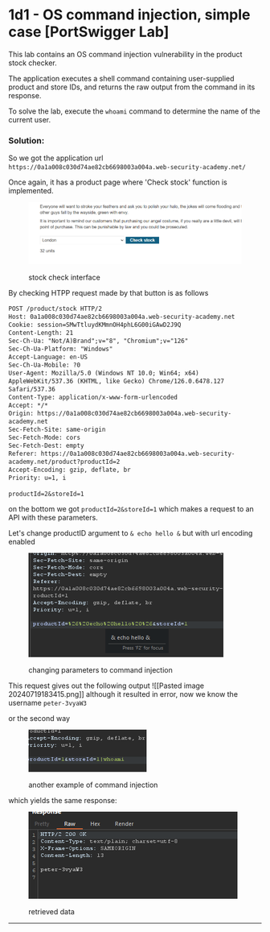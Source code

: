 # 1d1 - OS command injection, simple case \[PortSwigger Lab]

This lab contains an OS command injection vulnerability in the product stock checker.

The application executes a shell command containing user-supplied product and store IDs, and returns the raw output from the command in its response.

To solve the lab, execute the `whoami` command to determine the name of the current user.

### Solution:

So we got the application url `https://0a1a008c030d74ae82cb6698003a004a.web-security-academy.net/`

Once again, it has a product page where 'Check stock' function is implemented.

<figure><img src="../../../.gitbook/assets/Pasted image 20240719175357.png" alt=""><figcaption><p>stock check interface</p></figcaption></figure>

By checking HTPP request made by that button is as follows

```
POST /product/stock HTTP/2
Host: 0a1a008c030d74ae82cb6698003a004a.web-security-academy.net
Cookie: session=SMwTtluydKMmnOH4phL6G00iGAwD2J9Q
Content-Length: 21
Sec-Ch-Ua: "Not/A)Brand";v="8", "Chromium";v="126"
Sec-Ch-Ua-Platform: "Windows"
Accept-Language: en-US
Sec-Ch-Ua-Mobile: ?0
User-Agent: Mozilla/5.0 (Windows NT 10.0; Win64; x64) AppleWebKit/537.36 (KHTML, like Gecko) Chrome/126.0.6478.127 Safari/537.36
Content-Type: application/x-www-form-urlencoded
Accept: */*
Origin: https://0a1a008c030d74ae82cb6698003a004a.web-security-academy.net
Sec-Fetch-Site: same-origin
Sec-Fetch-Mode: cors
Sec-Fetch-Dest: empty
Referer: https://0a1a008c030d74ae82cb6698003a004a.web-security-academy.net/product?productId=2
Accept-Encoding: gzip, deflate, br
Priority: u=1, i

productId=2&storeId=1
```

on the bottom we got `productId=2&storeId=1` which makes a request to an API with these parameters.

Let's change productID argument to `& echo hello &` but with url encoding enabled

<figure><img src="../../../.gitbook/assets/Pasted image 20240719183331.png" alt=""><figcaption><p>changing parameters to command injection</p></figcaption></figure>

This request gives out the following output !\[\[Pasted image 20240719183415.png]] although it resulted in error, now we know the username `peter-3vyaW3`

or the second way&#x20;

<figure><img src="../../../.gitbook/assets/Pasted image 20240719183446.png" alt=""><figcaption><p>another example of command injection</p></figcaption></figure>

which yields the same response:

<figure><img src="../../../.gitbook/assets/Pasted image 20240719183502.png" alt=""><figcaption><p>retrieved data</p></figcaption></figure>

***
